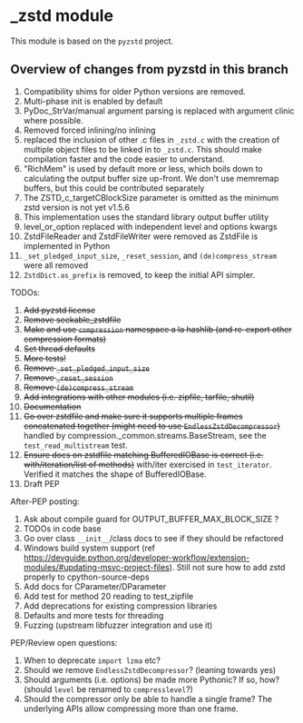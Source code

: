# _zstd module

This module is based on the `pyzstd` project.

## Overview of changes from pyzstd in this branch

1. Compatibility shims for older Python versions are removed.
2. Multi-phase init is enabled by default
3. PyDoc_StrVar/manual argument parsing is replaced with argument clinic where possible.
4. Removed forced inlining/no inlining
5. replaced the inclusion of other .c files in `_zstd.c` with the creation of multiple object files to be linked in to `_zstd.c`. This should make compilation faster and the code easier to understand.
6. "RichMem" is used by default more or less, which boils down to calculating the output buffer size up-front. We don't use memremap buffers, but this could be contributed separately
7. The ZSTD_c_targetCBlockSize parameter is omitted as the minimum zstd version is not yet v1.5.6
8. This implementation uses the standard library output buffer utility
9. level_or_option replaced with independent level and options kwargs
10. ZstdFileReader and ZstdFileWriter were removed as ZstdFile is implemented in Python
11. `_set_pledged_input_size`, `_reset_session`, and `(de)compress_stream` were all removed
12. `ZstdDict.as_prefix` is removed, to keep the initial API simpler.


TODOs:
1. ~~Add pyzstd license~~
2. ~~Remove seekable_zstdfile~~
3. ~~Make and use `compression` namespace a la hashlib (and re-export other compression formats)~~
4. ~~Set thread defaults~~
5. ~~More tests!~~
6. ~~Remove `_set_pledged_input_size`~~
7. ~~Remove `_reset_session`~~
8. ~~Remove `(de)compress_stream`~~
9. ~~Add integrations with other modules (i.e. zipfile, tarfile, shutil)~~
10. ~~Documentation~~
11. ~~Go over zstdfile and make sure it supports multiple frames concatenated together (might need to use `EndlessZstdDecompressor`)~~ handled by compression._common.streams.BaseStream, see the `test_read_multistream` test.
12. ~~Ensure docs on zstdfile matching BufferedIOBase is correct (i.e. with/iteration/list of methods)~~ with/iter exercised in `test_iterator`. Verified it matches the shape of BufferedIOBase.
13. Draft PEP

After-PEP posting:
1. Ask about compile guard for OUTPUT_BUFFER_MAX_BLOCK_SIZE ?
2. TODOs in code base
3. Go over class `__init__`/class docs to see if they should be refactored
4. Windows build system support (ref https://devguide.python.org/developer-workflow/extension-modules/#updating-msvc-project-files). Still not sure how to add zstd properly to cpython-source-deps
5. Add docs for CParameter/DParameter
6. Add test for method 20 reading to test_zipfile
7. Add deprecations for existing compression libraries
8. Defaults and more tests for threading
9. Fuzzing (upstream libfuzzer integration and use it)

PEP/Review open questions:
1. When to deprecate `import lzma` etc?
2. Should we remove `EndlessZstdDecompressor`? (leaning towards yes)
3. Should arguments (i.e. options) be made more Pythonic? If so, how? (should `level` be renamed to `compresslevel`?)
4. Should the compressor only be able to handle a single frame? The underlying APIs allow compressing more than one frame.

